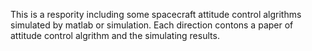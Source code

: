 This is a respority including some spacecraft attitude control algrithms simulated by matlab or simulation. Each direction contons a paper of attitude control algrithm and the simulating results.
